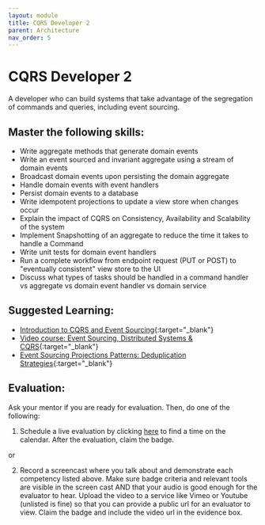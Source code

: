 ```yaml
---
layout: module
title: CQRS Developer 2
parent: Architecture
nav_order: 5
---
```

# CQRS Developer 2


A developer who can build systems that take advantage of the segregation of commands and queries, including event sourcing.

## Master the following skills:

- Write aggregate methods that generate domain events
- Write an event sourced and invariant aggregate using a stream of domain events
- Broadcast domain events upon persisting the domain aggregate
- Handle domain events with event handlers
- Persist domain events to a database
- Write idempotent projections to update a view store when changes occur
- Explain the impact of CQRS on Consistency, Availability and Scalability
  of the system
- Implement Snapshotting of an aggregate to reduce the time it takes
  to handle a Command
- Write unit tests for domain event handlers
- Run a complete workflow from endpoint request (PUT or POST) to "eventually consistent" view store to the UI
- Discuss what types of tasks should be handled in a command handler vs aggregate vs domain event handler vs domain service

## Suggested Learning:

- [Introduction to CQRS and Event Sourcing](https://eventsourcery.com/){:target="\_blank"}
- [Video course: Event Sourcing, Distributed Systems & CQRS](https://www.youtube.com/playlist?list=PLEV9ul4qfGOZ5gWIPMlFGMUpenSs1EvxZ){:target="\_blank"}
- [Event Sourcing Projections Patterns: Deduplication Strategies](https://domaincentric.net/blog/event-sourcing-projection-patterns-deduplication-strategies){:target="\_blank"}

## Evaluation:

Ask your mentor if you are ready for evaluation. Then, do one of the following:

1. Schedule a live evaluation by clicking [here](https://api.logro.io/widget/appointment/codex-evals/badge-level-9) to find a time on the calendar. After the evaluation, claim the badge.

or

2. Record a screencast where you talk about and demonstrate each competency listed above. Make sure badge criteria and relevant tools are visible in the screen cast AND that your audio is good enough for the evaluator to hear. Upload the video to a service like Vimeo or Youtube (unlisted is fine) so that you can provide a public url for an evaluator to view. Claim the badge and include the video url in the evidence box.
